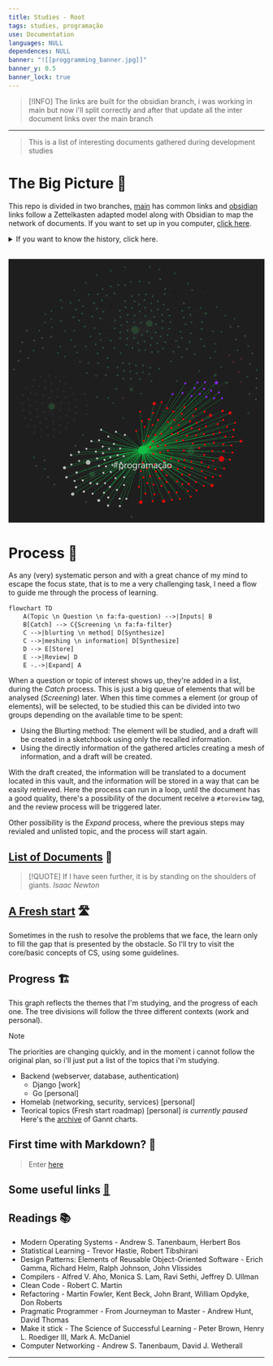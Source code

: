 ```yaml
---
title: Studies - Root
tags: studies, programação
use: Documentation
languages: NULL
dependences: NULL
banner: "![[proggramming_banner.jpg]]"
banner_y: 0.5
banner_lock: true
---
```


> [!INFO] 
> The links are built for the obsidian branch, i was working in main but now i'll split correctly and after that update all the inter document links over the main branch

---

> This is a list of interesting documents gathered during development studies
# The Big Picture 🌌

This repo is divided in two branches, [main](https://github.com/see7e/programming-studies) has common links and [obsidian](https://github.com/see7e/programming-studies/tree/obsidian) links follow a Zettelkasten adapted model along with Obsidian to map the network of documents. If you want to set up in you computer, [click here](obisidian_init.md).

<details>
	<summary>If you want to know the history, click here.</summary>
	<p>
		I've started using Obsidian and found very userfull to see how my brain works, and all its connections. Sometime after stumbled with the Zettelkasten method, it fits right into the philosophy of the program.</p>
    <p>
	    But the problem is that all my information was divided in a big folder structure, so I took my time and started thinking about how to conciliate both methods, PARA and Zettel.
    </p>
    <p>
	    The links, the special <code>[[]]</code> Obsidian type and the common <code>[](./path/to/file)</code>. The first one don't work in GitHub, and the second one if is a web url Obsidian won't link the way we expect. So what I will do/did is put altogether in one folder, and set <code>.gitignore</code> for exclude the independent sub-folders which are individual repositories, and with that Git won't create a mess during the commits and pushes.
    </p>
</details>

</br>

![Galaxy|500](./src/img/prog-galaxy.png)

# Process 🧩

As any (very) systematic person and with a great chance of my mind to escape the focus state, that is to me a very challenging task, I need a flow to guide me through the process of learning.

```mermaid
flowchart TD
    A(Topic \n Question \n fa:fa-question) -->|Inputs| B
    B[Catch] --> C{Screening \n fa:fa-filter}
    C -->|blurting \n method| D[Synthesize]
    C -->|meshing \n information| D[Synthesize]
    D --> E[Store]
    E -->|Review| D
    E -.->|Expand| A
```

When a question or topic of interest shows up, they're added in a list, during the *Catch* process. This is just a big queue of elements that will be analysed (*Screening*) later. When this time commes a element (or group of elements), will be selected, to be studied this can be divided into two groups depending on the available time to be spent:

- Using the Blurting method: The element will be studied, and a draft will be created in a sketchbook using only the recalled information.
- Using the directly information of the gathered articles creating a mesh of information, and a draft will be created.

With the draft created, the information will be translated to a document located in this vault, and the information will be stored in a way that can be easily retrieved. Here the process can run in a loop, until the document has a good quality, there's a possibility of the document receive a `#toreview` tag, and the review process will be triggered later.

Other possibility is the *Expand* process, where the previous steps may revialed and unlisted topic, and the process will start again.

## [List of Documents](DIRECTORY.md) 📜

> [!QUOTE] 
> If I have seen further, it is by standing on the shoulders of giants.
> *Isaac Newton*

## [A Fresh start](./Docs/fresh_start.md) 🛣️

Sometimes in the rush to resolve the problems that we face, the learn only to fill the gap that is presented by the obstacle. So I'll try to visit the core/basic concepts of CS, using some guidelines.

## Progress 🏗️

This graph reflects the themes that I'm studying, and the progress of each one. The tree divisions will follow the three different contexts (work and personal).

> [!NOTE]
> The priorities are changing quickly, and in the moment i cannot follow the original plan, so i'll just put a list of the topics that i'm studying.
> - Backend (webserver, database, authentication)
>   - Django [work]
>   - Go [personal]
> - Homelab (networking, security, services) [personal]
> - Teorical topics (Fresh start roadmap) [personal] *is currently paused*
> Here's the [archive](./src/progress_archive.md) of Gannt charts. 

## First time with Markdown? 📑
> Enter [here](first-time.md)

## Some useful links [🔗](links.md) 

## Readings 📚

- Modern Operating Systems - Andrew S. Tanenbaum, Herbert Bos
- Statistical Learning - Trevor Hastie, Robert Tibshirani
- Design Patterns: Elements of Reusable Object-Oriented Software - Erich Gamma, Richard Helm, Ralph Johnson, John Vlissides
- Compilers - Alfred V. Aho, Monica S. Lam, Ravi Sethi, Jeffrey D. Ullman
- Clean Code - Robert C. Martin
- Refactoring - Martin Fowler, Kent Beck, John Brant, William Opdyke, Don Roberts
- Pragmatic Programmer - From Journeyman to Master - Andrew Hunt, David Thomas
- Make it stick - The Science of Successful Learning - Peter Brown, Henry L. Roediger III, Mark A. McDaniel
- Computer Networking - Andrew S. Tanenbaum, David J. Wetherall

---